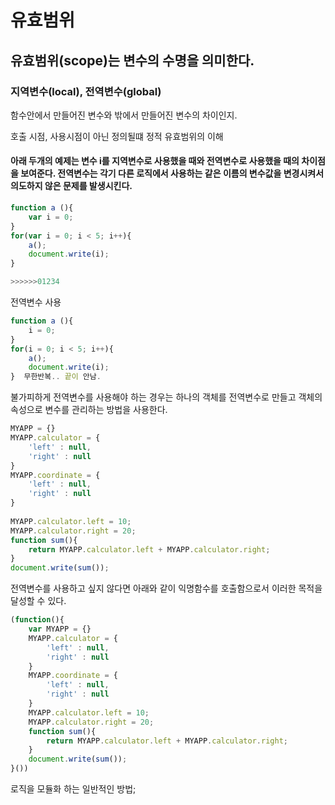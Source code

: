 # 유효범위

## 유효범위\(scope\)는 변수의 수명을 의미한다. 

### 지역변수\(local\),   전역변수\(global\) 

함수안에서 만들어진 변수와 밖에서 만들어진 변수의 차이인지. 

호출 시점, 사용시점이  아닌 정의될떄   정적 유효범위의 이해 



#### 아래 두개의 예제는 변수 i를 지역변수로 사용했을 때와 전역변수로 사용했을 때의 차이점을 보여준다. 전역변수는 각기 다른 로직에서 사용하는 같은 이름의 변수값을 변경시켜서 의도하지 않은 문제를 발생시킨다.

```javascript
function a (){
    var i = 0;
}
for(var i = 0; i < 5; i++){
    a();
    document.write(i);
}

>>>>>>01234
```

전역변수 사용 

```javascript
function a (){
    i = 0;
}
for(i = 0; i < 5; i++){
    a();
    document.write(i);
}  무한반복.. 끝이 안남.

```

불가피하게 전역변수를 사용해야 하는 경우는 하나의 객체를 전역변수로 만들고 객체의 속성으로 변수를 관리하는 방법을 사용한다.

```javascript
MYAPP = {}
MYAPP.calculator = {
    'left' : null,
    'right' : null
}
MYAPP.coordinate = {
    'left' : null,
    'right' : null
}
 
MYAPP.calculator.left = 10;
MYAPP.calculator.right = 20;
function sum(){
    return MYAPP.calculator.left + MYAPP.calculator.right;
}
document.write(sum());

```

전역변수를 사용하고 싶지 않다면 아래와 같이 익명함수를 호출함으로서 이러한 목적을 달성할 수 있다.

```javascript
(function(){
    var MYAPP = {}
    MYAPP.calculator = {
        'left' : null,
        'right' : null
    }
    MYAPP.coordinate = {
        'left' : null,
        'right' : null
    }
    MYAPP.calculator.left = 10;
    MYAPP.calculator.right = 20;
    function sum(){
        return MYAPP.calculator.left + MYAPP.calculator.right;
    }
    document.write(sum());
}())  
```

로직을 모듈화 하는 일반적인 방법; 



